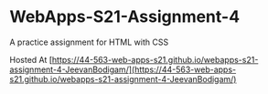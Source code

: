 # WebApps-S21-Assignment-4
A practice assignment for HTML with CSS

Hosted At [https://44-563-web-apps-s21.github.io/webapps-s21-assignment-4-JeevanBodigam/](https://44-563-web-apps-s21.github.io/webapps-s21-assignment-4-JeevanBodigam/)

